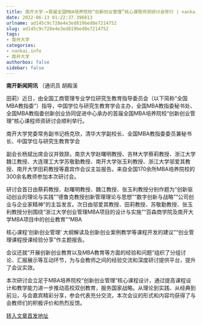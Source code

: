```yaml
---
title: 南开大学->首届全国MBA培养院校“创新创业管理”核心课程师资研讨会举行 | nankai.info
date: 2022-06-13 01:22:37.396013
urlname: ad145c9c728e4e3ed819bed8e7214752
slug: ad145c9c728e4e3ed819bed8e7214752
tags: 
- 南开大学
categories:
- nankai.info
- 南开大学
authorbox: false
sidebar: false
---
```

**南开新闻网讯** （通讯员 胡殿溪

田莉）近日，由全国工商管理专业学位研究生教育指导委员会（以下简称“全国MBA教指委”）指导，中国学位与研究生教育学会主办，全国MBA教指委秘书处、全国MBA教指委创新创业协同促进中心承办的首届全国MBA培养院校“创新创业管理”核心课程师资研讨会顺利举行。

南开大学党委常务副书记杨克欣，清华大学副校长、全国MBA教指委委员兼秘书长、中国学位与研究生教育学会
<!--more-->
副会长杨斌出席会议并致辞。南京大学赵曙明教授、吉林大学蔡莉教授、浙江大学魏江教授、大连理工大学苏敬勤教授、南开大学张玉利教授、浙江大学邬爱其教授、南开大学田莉教授等嘉宾作会议主旨报告。来自全国170余所MBA培养院校的300余名教师参加本次研讨会。

研讨会首日由蔡莉教授、赵曙明教授、魏江教授、张玉利教授分别作题为“创新驱动创业的理论与实践”“德鲁克教授创新管理理论与思想”“数字创新与战略”“公司创业与企业家精神”的主旨发言。次日由邬爱其教授、田莉教授、苏敬勤教授、张玉利教授分别围绕“浙江大学创业管理MBA项目的设计与实施”“百森商学院及南开大学MBA项目中的创业教育”“MBA

核心课程‘创新创业管理’ 大纲解读及创新创业案例教学等课程开发的建议”“创业管理课程授课经验分享”作主题报告。

会议还就“开展创新创业教育以及MBA教育等方面的经验和问题”组织了分组讨论、汇报展示等互动环节，为与会教师之间的经验交流和深度研讨提供平台，提升了会议实效。

本次研讨会立足于MBA培养院校“创新创业管理”核心课程设计，通过提高课程设计和教学能力进一步推动高校双创教育，服务国家战略。从理论到实践、从经典到前沿，与会嘉宾精彩分享，参会代表充分交流，本次会议的形式和内容均获得了与会教师们的积极评价和热烈反馈。



[转入文章首发地址](http://news.nankai.edu.cn/ywsd/system/2022/06/08/030051639.shtml)